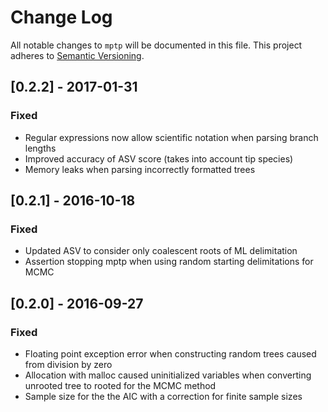 # Change Log
All notable changes to `mptp` will be documented in this file.
This project adheres to [Semantic Versioning](http://semver.org/).

## [0.2.2] - 2017-01-31
### Fixed
 - Regular expressions now allow scientific notation when parsing branch lengths
 - Improved accuracy of ASV score (takes into account tip species)
 - Memory leaks when parsing incorrectly formatted trees

## [0.2.1] - 2016-10-18
### Fixed
 - Updated ASV to consider only coalescent roots of ML delimitation
 - Assertion stopping mptp when using random starting delimitations for MCMC

## [0.2.0] - 2016-09-27
### Fixed
 - Floating point exception error when constructing random trees caused from
   division by zero
 - Allocation with malloc caused uninitialized variables when converting unrooted
   tree to rooted for the MCMC method
 - Sample size for the the AIC with a correction for finite sample sizes
